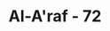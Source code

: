 ---
title: "Al-A'raf - 72"
no: 72
arabic_no: ٧٢
ayah: فَاَنْجَيْنٰهُ وَالَّذِيْنَ مَعَهٗ بِرَحْمَةٍ مِّنَّا وَقَطَعْنَا دَابِرَ الَّذِيْنَ كَذَّبُوْا بِاٰيٰتِنَا وَمَا كَانُوْا مُؤْمِنِيْنَ ࣖ 
translation: "Maka Kami selamatkan dia (Hud) dan orang-orang yang bersamanya dengan rahmat Kami dan Kami musnahkan sampai ke akar-akarnya orang-orang yang mendustakan ayat-ayat Kami. Mereka bukanlah orang-orang beriman."
tafsir: "Setelah kaum Hud menentang dan menuntut azab yang dijanjikan maka datanglah azab Allah menimpa mereka dan Allah menyelamatkan Hud beserta orang-orang yang beriman dari pada azab tersebut.\n\nAzab itu berupa angin dahsyat yang sangat dingin yang membinasakan kaum 'Ad, karena mereka mendustakan kebesaran Allah bahkan mengingkari utusan-utusan-Nya. Mereka dilenyapkan dari muka bumi ini dengan angin yang menghancurkan segala sesuatu, sebagaimana tersebut dalam firman Allah: \n\nYang menghancurkan segala sesuatu dengan perintah Tuhannya, sehingga mereka (kaum 'Ad) menjadi tidak tampak lagi (di bumi) kecuali hanya (bekas-bekas) tempat tinggal mereka. Demikianlah Kami memberi balasan kepada kaum yang berdosa. (al-Ahqaf/46: 25)"
---